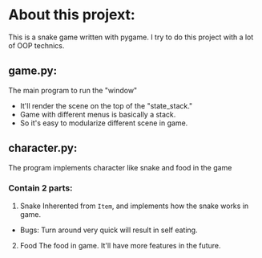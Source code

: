 # About this projext:
 This is a snake game written with pygame.
 I try to do this project with a lot of OOP technics.

## game.py:
The main program to run the "window"
* It'll render the scene on the top of the "state_stack."
* Game with different menus is basically a stack.
* So it's easy to modularize different scene in game.

## character.py:
The program implements character like snake and food in the game

### Contain 2 parts:
1. Snake
Inherented from `Item`, and implements how the snake works in game.
* Bugs: Turn around very quick will result in self eating.

2. Food
The food in game. It'll have more features in the future.



